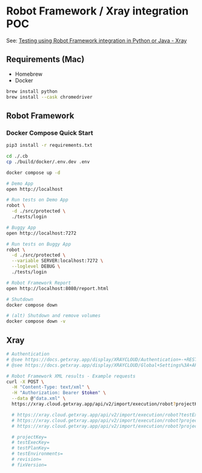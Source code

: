 Robot Framework / Xray integration POC
============================================

See: [Testing using Robot Framework integration in Python or Java - Xray](https://docs.getxray.app/display/XRAYCLOUD/Testing+using+Robot+Framework+integration+in+Python+or+Java)

Requirements (Mac)
-----------------------

- Homebrew
- Docker

```sh
brew install python
brew install --cask chromedriver
```

Robot Framework
--------------------

### Docker Compose Quick Start

```sh
pip3 install -r requirements.txt

cd ./.cb
cp ./build/docker/.env.dev .env

docker compose up -d

# Demo App
open http://localhost

# Run tests on Demo App
robot \
  -d ./src/protected \
  ./tests/login

# Buggy App
open http://localhost:7272

# Run tests on Buggy App
robot \
  -d ./src/protected \
  --variable SERVER:localhost:7272 \
  --loglevel DEBUG \
  ./tests/login

# Robot Framework Report
open http://localhost:8080/report.html

# Shutdown
docker compose down

# (alt) Shutdown and remove volumes
docker compose down -v
```

Xray
---------

```sh
# Authentication
# @see https://docs.getxray.app/display/XRAYCLOUD/Authentication+-+REST+v2
# @see https://docs.getxray.app/display/XRAYCLOUD/Global+Settings%3A+API+Keys

# Robot Framework XML results - Example requests
curl -X POST \
  -H "Content-Type: text/xml" \
  -H "Authorization: Bearer $token" \
  --data @"data.xml" \
  https://xray.cloud.getxray.app/api/v2/import/execution/robot?projectKey=XTP

  # https://xray.cloud.getxray.app/api/v2/import/execution/robot?testExecKey=XNP-23
  # https://xray.cloud.getxray.app/api/v2/import/execution/robot?projectKey=XTP&testExecKey=XNP-23
  # https://xray.cloud.getxray.app/api/v2/import/execution/robot?projectKey=XTP&testPlanKey=XTP-12&revision=v2.1.0

  # projectKey=
  # testExecKey=
  # testPlanKey=
  # testEnvironments=
  # revision=
  # fixVersion=
```



